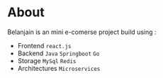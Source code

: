 # About
Belanjain is an mini e-comerse project build using :
- Frontend `react.js`
- Backend `Java` `Springboot` `Go`
- Storage `MySql` `Redis`
- Architectures `Microservices`

